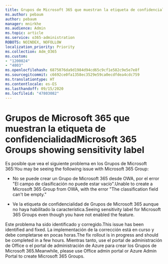 ```yaml
---
title: Grupos de Microsoft 365 que muestran la etiqueta de confidencialidad
ms.author: pebaum
author: pebaum
manager: mnirkhe
ms.audience: Admin
ms.topic: article
ms.service: o365-administration
ROBOTS: NOINDEX, NOFOLLOW
localization_priority: Priority
ms.collection: Adm_O365
ms.custom:
- "1200024"
- "4803"
ms.openlocfilehash: 6875076da9d1984d94cd65c9cf1e582c9e5e7e8f
ms.sourcegitcommit: c6692ce0fa1358ec3529e59ca0ecdfdea4cdc759
ms.translationtype: HT
ms.contentlocale: es-ES
ms.lasthandoff: 09/15/2020
ms.locfileid: "47803082"
---
```

# <a name="microsoft-365-groups-showing-sensitivity-label"></a><span data-ttu-id="67d60-102">Grupos de Microsoft 365 que muestran la etiqueta de confidencialidad</span><span class="sxs-lookup"><span data-stu-id="67d60-102">Microsoft 365 Groups showing sensitivity label</span></span>

<span data-ttu-id="67d60-103">Es posible que vea el siguiente problema en los Grupos de Microsoft 365:</span><span class="sxs-lookup"><span data-stu-id="67d60-103">You may be seeing the following issue with Microsoft 365 Group:</span></span>

- <span data-ttu-id="67d60-104">No se puede crear un Grupo de Microsoft 365 desde OWA, por el error "El campo de clasificación no puede estar vacío".</span><span class="sxs-lookup"><span data-stu-id="67d60-104">Unable to create a Microsoft 365 Group from OWA, with the error "The classification field can't be empty."</span></span>

- <span data-ttu-id="67d60-105">Ve la etiqueta de confidencialidad de Grupos de Microsoft 365 aunque no haya habilitado la característica.</span><span class="sxs-lookup"><span data-stu-id="67d60-105">Seeing sensitivity label for Microsoft 365 Groups even though you have not enabled the feature.</span></span>

<span data-ttu-id="67d60-106">Este problema ha sido identificado y corregido.</span><span class="sxs-lookup"><span data-stu-id="67d60-106">This issue has been identified and fixed.</span></span> <span data-ttu-id="67d60-107">La implementación de la corrección está en curso y debe completarse en pocas horas.</span><span class="sxs-lookup"><span data-stu-id="67d60-107">The fix rollout is in progress and should be completed in a few hours.</span></span> <span data-ttu-id="67d60-108">Mientras tanto, use el portal de administración de Office o el portal de administración de Azure para crear los Grupos de Microsoft 365.</span><span class="sxs-lookup"><span data-stu-id="67d60-108">Meanwhile, please use Office admin portal or Azure Admin Portal to create Microsoft 365 Groups.</span></span>  
